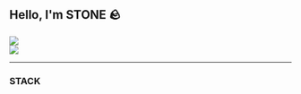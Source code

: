 ## Hello, I'm STONE 🪨

<div style="text-decoration:none" href="https://instagram.com/p-samaname" target="blank">
    <img src="https://img.shields.io/badge/instagram-E4405F?style=flat&logo=instagram&logoColor=white"/>
</div>
<div style="text-decoration:none" href="https://velog.io/@p-samename" target="blank">
    <img src="https://img.shields.io/badge/velog-20C997?style=flat&logo=velog&logoColor=white"/>
</div>


<hr/>

<h3>STACK</h3>
